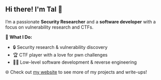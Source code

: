 ## Hi there! I'm Tal 👋 

I’m a passionate **Security Researcher** and a **software developer** with a focus on vulnerability research and CTFs. 

🎯 **What I Do:**
- 🔒 Security research & vulnerability discovery
- 🏆 CTF player with a love for pwn challenges
- 🧑‍💻 Low-level software development & reverse engineering

🌐 Check out [my website](https://talsim.github.io/) to see more of my projects and write-ups!
